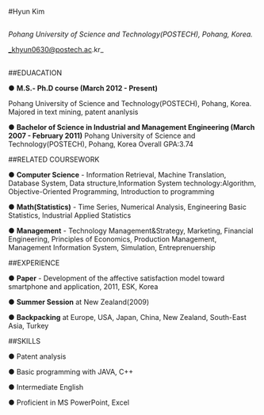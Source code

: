 #Hyun Kim

## 
_Pohang University of Science and Technology(POSTECH), Pohang, Korea._
  
_khyun0630@postech.ac.kr_
## 

##EDUACATION

● **M.S.- Ph.D course (March 2012 - Present)**

Pohang University of Science and Technology(POSTECH), Pohang, Korea. 
Majored in text mining, patent ananlysis

● **Bachelor of Science in Industrial and Management Engineering (March 2007 - February 2011)**
   Pohang University of Science and Technology(POSTECH), Pohang, Korea 
 Overall GPA:3.74


##RELATED COURSEWORK

● **Computer Science** - Information Retrieval, Machine Translation, Database System, Data structure,Information System technology:Algorithm, Objective-Oriented Programming, Introduction to programming

● **Math(Statistics)** - Time Series, Numerical Analysis, Engineering Basic Statistics, Industrial Applied Statistics

● **Management** - Technology Management&Strategy, Marketing, Financial Engineering, Principles of Economics, Production Management, Management Information System, Simulation, Entreprenuership


##EXPERIENCE

● **Paper** - 
 Development of the affective satisfaction model toward smartphone and application, 2011, ESK, Korea

● **Summer Session** at New Zealand(2009)

● **Backpacking** at Europe, USA, Japan, China, New Zealand, South-East Asia, Turkey   



##SKILLS

● Patent analysis

● Basic programming with JAVA, C++

● Intermediate English

● Proficient in MS PowerPoint, Excel
